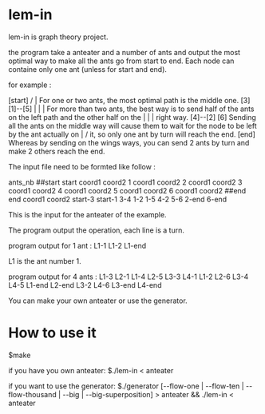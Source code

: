 # lem-in

lem-in is graph theory project.

the program take a anteater and a number of ants and output the most optimal way to make all the ants go from
start to end. 
Each node can containe only one ant (unless for start and end). 

for example : 

  [start]
  /  |        For one or two ants, the most optimal path is the middle one.
[3] [1]--[5]
 |   |    |   For more than two ants, the best way is to send half of the ants on the left path and the other half on the
 |   |    |   right way.
[4]--[2] [6]  Sending all the ants on the middle way will cause them to wait for the node to be left by the ant actually on
      | /     it, so only one ant by turn will reach the end.
    [end]     Whereas by sending on the wings ways, you can send 2 ants by turn and make 2 others reach the end.

         
The input file need to be formted like follow :

ants_nb
##start
start coord1 coord2
1 coord1 coord2
2 coord1 coord2
3 coord1 coord2
4 coord1 coord2
5 coord1 coord2
6 coord1 coord2
##end
end coord1 coord2
start-3
start-1
3-4
1-2
1-5
4-2
5-6
2-end
6-end

This is the input for the anteater of the example.

The program output the operation, each line is a turn.

program output for 1 ant : 
L1-1
L1-2
L1-end

L1 is the ant number 1.

program output for 4 ants : 
L1-3 L2-1
L1-4 L2-5 L3-3 L4-1
L1-2 L2-6 L3-4 L4-5
L1-end L2-end L3-2 L4-6
L3-end L4-end


You can make your own anteater or use the generator.

# How to use it

$make

if you have you own anteater:
$./lem-in < anteater

if you want to use the generator:
$./generator [--flow-one | --flow-ten | --flow-thousand | --big | --big-superposition] > anteater && ./lem-in < anteater
